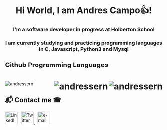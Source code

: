 <h1 align="center">Hi World, I am Andres Campo👍!</h1>
<h3 align="center">I'm a software developer in progress at Holberton School</h4>

<h3 align="center">I am currently studying and practicing programming languages in C, Javascript, Python3 and Mysql</h4>



## Github Programming Languages
<h1 align="left">

<p><img align="right" src="https://github-readme-stats.vercel.app/api/top-langs/?username=AndresSern&layout=compact&hide_border=true&count_private=true&langs_count=20" alt="andressern" style="max-width:60%;"/></p>
<p><img align="right" src="https://github-readme-stats.vercel.app/api?username=andressern&show_icons=true&locale=en" alt="andressern" /></p>
</h1>
<p><img align="center" src="https://github-readme-streak-stats.herokuapp.com/?user=andressern&" alt="andressern" /></p>


<h2>📬 Contact me ☎</h2>
<p align="">
    <!-- linkedin -->
    <a href="https://www.linkedin.com/in/campoandres98/"><img src="https://cdn4.iconfinder.com/data/icons/social-messaging-ui-color-shapes-2-free/128/social-linkedin-circle-512.png" width="40px" alt="LinkedIn"></a> &nbsp;
    <!-- twitter -->
    <a href="https://twitter.com/CampoAndres98"><img src="https://webtus.net/wp-content/uploads/2016/05/Icon-Twitter.png" width="40px" alt="Twitter"> </a> &nbsp;
    <!-- gmail-->
    <a href="mailto:campoandres98@gmail.com"><img src="https://i.pinimg.com/originals/84/7c/08/847c083cc09040091439e3c05d1fedde.png" width="40px" alt="e-mail"></a> &nbsp;
</p>

<!--width="390" height="196"
<a href="https://github.com/anuraghazra/convoychat">
  <img align="center" src="https://github-readme-stats.vercel.app/api/pin/?username=anuraghazra&repo=convoychat" />
</a>
-->

<!--
**-AndresSern** is a ✨ _special_ ✨ repository because its `README.md` (this file) appears on your GitHub profile.

Here are some ideas to get you started:

- 🔭 I’m currently working on ...
- 🌱 I’m currently learning ...
- 👯 I’m looking to collaborate on ...
- 🤔 I’m looking for help with ...
- 💬 Ask me about ...
- 📫 How to reach me: ...
- 😄 Pronouns: ...
- ⚡ Fun fact: ...
-->
